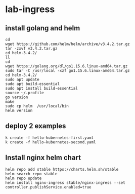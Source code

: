 # lab-ingress
## install golang and helm
```shell
cd
wget https://github.com/helm/helm/archive/v3.4.2.tar.gz
tar -zxvf v3.4.2.tar.gz
cd helm-3.4.2/
ll
cd 
wget https://golang.org/dl/go1.15.6.linux-amd64.tar.gz
sudo tar -C /usr/local -xzf go1.15.6.linux-amd64.tar.gz
cd helm-3.4.2/
sudo apt update
sudo apt build-essential
sudo apt install build-essential
source ~/.profile
go version
make
sudo cp helm  /usr/local/bin
helm version
```

## deploy 2 examples
```shell
k create -f hello-kubernetes-first.yaml
k create -f hello-kubernetes-second.yaml
```

## Install nginx helm chart
```shell
helm repo add stable https://charts.helm.sh/stable
helm search repo stable
helm repo update
helm install nginx-ingress stable/nginx-ingress --set controller.publishService.enabled=true
```



